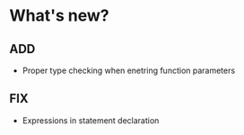 # What's new?

## ADD
- Proper type checking when enetring function parameters


## FIX
- Expressions in statement declaration
